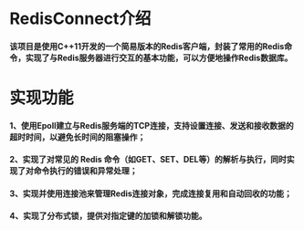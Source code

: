 # RedisConnect介绍
#### 该项目是使用C++11开发的一个简易版本的Redis客户端，封装了常用的Redis命令，实现了与Redis服务器进行交互的基本功能，可以方便地操作Redis数据库。

# 实现功能
#### 1、使用Epoll建立与Redis服务端的TCP连接，支持设置连接、发送和接收数据的超时时间，以避免长时间的阻塞操作；
#### 2、实现了对常见的 Redis 命令（如GET、SET、DEL等）的解析与执行，同时实现了对命令执行的错误和异常处理；
#### 3、实现并使用连接池来管理Redis连接对象，完成连接复用和自动回收的功能；
#### 4、实现了分布式锁，提供对指定键的加锁和解锁功能。
